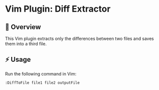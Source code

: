 # Vim Plugin: Diff Extractor  

## 📌 Overview  
This Vim plugin extracts only the differences between two files and saves them into a third file.  

## ⚡ Usage  
Run the following command in Vim:  
```vim
:DiffToFile file1 file2 outputFile
